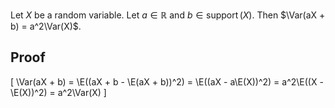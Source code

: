 Let $X$ be a random variable. Let $a \in \mathbb{R}$ and $b \in \operatorname{support}(X)$.
Then $\newcommand{\E}{\operatorname{E}}\newcommand{\Var}{\operatorname{Var}}$
$\Var(aX + b) = a^2\Var(X)$.

## Proof

\[ \Var(aX + b)
= \E((aX + b - \E(aX + b))^2)
= \E((aX - a\E(X))^2)
= a^2\E((X - \E(X))^2)
= a^2\Var(X) \]
